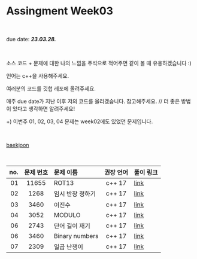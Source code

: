 # Assingment Week03
<br>

due date: ***23.03.28.***


<br>

소스 코드 + 문제에 대한 나의 느낌을 주석으로 적어주면 같이 볼 때 유용하겠습니다 :)

언어는 c++을 사용해주세요.

여러분의 코드를 깃헙 레포에 올려주세요.

매주 due date가 지난 이후 저의 코드를 올리겠습니다. 참고해주세요.   // 더 좋은 방법이 있다고 생각하면 알려주세요!

+) 이번주 01, 02, 03, 04 문제는 week02에도 있었던 문제입니다.

<br>


[baekjoon](https://www.acmicpc.net/)

<br>








| no. | 문제 번호 | 문제 이름 | 권장 언어 |  풀이 링크 |
| ---: | :---: | :--- | :---: | :--- |
| 01 | 11655 | ROT13 | c++ 17 | [link](https://www.acmicpc.net/problem/11655) |
| 02 | 1268 | 임시 반장 정하기 | c++ 17 | [link](https://www.acmicpc.net/problem/1268) |
| 03 | 3460 | 이진수 | c++ 17 | [link](https://www.acmicpc.net/problem/3460) |
| 04 | 3052 | MODULO | c++ 17 | [link](https://www.acmicpc.net/problem/3052) |
| 06 | 2743 | 단어 길이 재기 | c++ 17 | [link](https://www.acmicpc.net/problem/2743) |
| 06 | 3460 | Binary numbers | c++ 17 | [link](https://www.acmicpc.net/problem/3460) |
| 07 | 2309 | 일곱 난쟁이 | c++ 17 | [link](https://www.acmicpc.net/problem/2309) |
